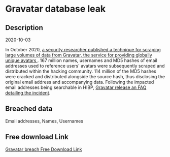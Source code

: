 # Gravatar database leak

## Description

2020-10-03

In October 2020, <a href="https://www.bleepingcomputer.com/news/security/online-avatar-service-gravatar-allows-mass-collection-of-user-info/" target="_blank" rel="noopener">a security researcher published a technique for scraping large volumes of data from Gravatar, the service for providing globally unique avatars </a>. 167 million names, usernames and MD5 hashes of email addresses used to reference users' avatars were subsequently scraped and distributed within the hacking community. 114 million of the MD5 hashes were cracked and distributed alongside the source hash, thus disclosing the original email address and accompanying data. Following the impacted email addresses being searchable in HIBP, <a href="https://en.gravatar.com/support/data-privacy" target="_blank" rel="noopener">Gravatar release an FAQ detailing the incident</a>.

## Breached data

Email addresses, Names, Usernames

## Free download Link

[Gravatar breach Free Download Link](https://link-to.net/1229997/452.0761604822835/dynamic/?r=aHR0cHM6Ly93d3cubWVkaWFmaXJlLmNvbS92aWV3L1Y2N3ZOdnNNTUpIRGVLNS9ncmF2YXRhci5jb20vZmlsZQ==)